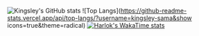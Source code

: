 ![Kingsley's GitHub
stats](https://github-readme-stats.vercel.app/api?username=kingsley-sama&show_icons=true&theme=radical)
![Top
Langs](https://github-readme-stats.vercel.app/api/top-langs/?username=kingsley-sama&show
icons=true&theme=radical)
[![Harlok's WakaTime stats](https://github-readme-stats.vercel.app/api/wakatime?username=kingsleySama)](https://github.com/anuraghazra/github-readme-stats)
	
